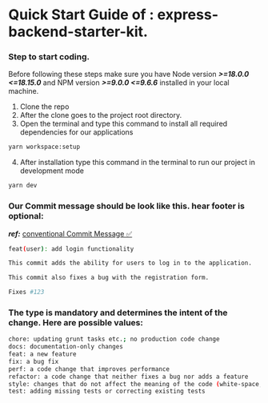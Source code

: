 # Quick Start Guide of : express-backend-starter-kit.

### Step to start coding.

Before following these steps make sure you have Node version **_>=18.0.0 <=18.15.0_** and NPM version **_>=9.0.0 <=9.6.6_** installed in your local machine.

1. Clone the repo
2. After the clone goes to the project root directory.
3. Open the terminal and type this command to install all required dependencies for our applications

```sh
yarn workspace:setup
```

4. After installation type this command in the terminal to run our project in development mode

```sh
yarn dev
```

### Our Commit message should be look like this. hear footer is optional:

**_ref:_** [conventional Commit Message ✅](https://www.conventionalcommits.org/en/v1.0.0/)

```sh
feat(user): add login functionality

This commit adds the ability for users to log in to the application.

This commit also fixes a bug with the registration form.

Fixes #123
```

### The type is mandatory and determines the intent of the change. Here are possible values:

```sh
chore: updating grunt tasks etc.; no production code change
docs: documentation-only changes
feat: a new feature
fix: a bug fix
perf: a code change that improves performance
refactor: a code change that neither fixes a bug nor adds a feature
style: changes that do not affect the meaning of the code (white-space, formatting, missing semicolons, etc.)
test: adding missing tests or correcting existing tests

```
